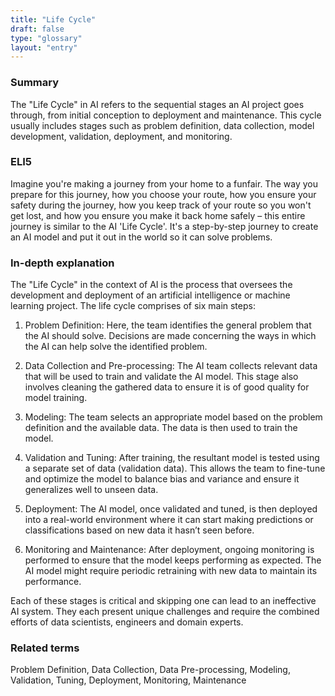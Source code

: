 ```yaml
---
title: "Life Cycle"
draft: false
type: "glossary"
layout: "entry"
---
```


### Summary
The "Life Cycle" in AI refers to the sequential stages an AI project goes through, from initial conception to deployment and maintenance. This cycle usually includes stages such as problem definition, data collection, model development, validation, deployment, and monitoring.

### ELI5
Imagine you're making a journey from your home to a funfair. The way you prepare for this journey, how you choose your route, how you ensure your safety during the journey, how you keep track of your route so you won't get lost, and how you ensure you make it back home safely – this entire journey is similar to the AI 'Life Cycle'. It's a step-by-step journey to create an AI model and put it out in the world so it can solve problems.

### In-depth explanation
The "Life Cycle" in the context of AI is the process that oversees the development and deployment of an artificial intelligence or machine learning project. The life cycle comprises of six main steps: 

  1. Problem Definition: Here, the team identifies the general problem that the AI should solve. Decisions are made concerning the ways in which the AI can help solve the identified problem.

  2. Data Collection and Pre-processing: The AI team collects relevant data that will be used to train and validate the AI model. This stage also involves cleaning the gathered data to ensure it is of good quality for model training.

  3. Modeling: The team selects an appropriate model based on the problem definition and the available data. The data is then used to train the model.

  4. Validation and Tuning: After training, the resultant model is tested using a separate set of data (validation data). This allows the team to fine-tune and optimize the model to balance bias and variance and ensure it generalizes well to unseen data.

  5. Deployment: The AI model, once validated and tuned, is then deployed into a real-world environment where it can start making predictions or classifications based on new data it hasn’t seen before.

  6. Monitoring and Maintenance: After deployment, ongoing monitoring is performed to ensure that the model keeps performing as expected. The AI model might require periodic retraining with new data to maintain its performance.

Each of these stages is critical and skipping one can lead to an ineffective AI system. They each present unique challenges and require the combined efforts of data scientists, engineers and domain experts.

### Related terms
Problem Definition, Data Collection, Data Pre-processing, Modeling, Validation, Tuning, Deployment, Monitoring, Maintenance
